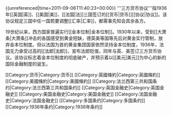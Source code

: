 {{unreferenced|time=2011-09-06T11:40:23+00:00}}
'''三方货币协议'''指1936年[[英国|英]]、[[美国|美]]、[[法国|法]]三国签订的[[货币|货币]][[协议|协议]]。该协议规定三国中任一国若要调整[[汇率|汇率]]，都需事先知会其余各方。

19世纪以来，西方国家普遍实行[[金本位制|金本位制]]。1930年以来，受到[[大萧条|大萧条]]冲击的各国感受到黄金短缺，德英美等国等先后对黄金实行管制，放弃金本位制度。但以法国为首的黄金集团国家依然坚持金本位制度，1936年，法国无力承受过高的[[法郎|法郎]]，宣布法郎贬值，同年与英、美签订三方货币协议。该协议标志着金本位制度的彻底破产，并预示着以[[美元|美元]]为中心的新的国际金融制度的诞生。

[[Category:货币|Category:货币]]
[[Category:英國條約|Category:英國條約]]
[[Category:美國條約|Category:美國條約]]
[[Category:法兰西第三共和国条约|Category:法兰西第三共和国条约]]
[[Category:英国金融史|Category:英国金融史]]
[[Category:美国金融史|Category:美国金融史]]
[[Category:法国金融史|Category:法国金融史]]
[[Category:多国条约|Category:多国条约]]
[[Category:1936年条约|Category:1936年条约]]